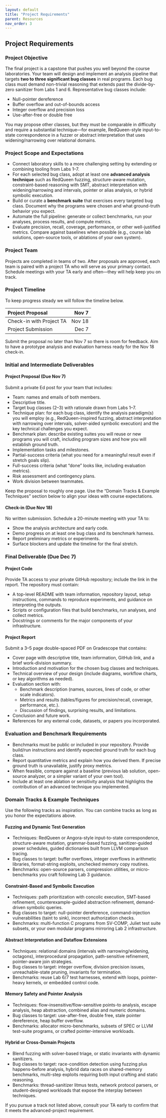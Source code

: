 ```yaml
---
layout: default
title: "Project Requirements"
parent: Resources
nav_order: 3
---
```


## Project Requirements

### Project Objective

The final project is a capstone that pushes you well beyond the course laboratories. Your team will design and implement an analysis pipeline that targets **two to three significant bug classes** in real programs. Each bug class must demand non-trivial reasoning that extends past the divide-by-zero sanitizer from Labs 1 and 6. Representative bug classes include:

- Null-pointer dereference
- Buffer overflow and out-of-bounds access
- Integer overflow and precision loss
- Use-after-free or double free

You may propose other classes, but they must be comparable in difficulty and require a substantial technique—for example, RedQueen-style input-to-state correspondence in a fuzzer or abstract interpretation that uses widening/narrowing over relational domains.

### Project Scope and Expectations

- Connect laboratory skills to a more challenging setting by extending or combining tooling from Labs 1–7.
- For each selected bug class, adopt at least one **advanced analysis technique** such as RedQueen fuzzing, structure-aware mutation, constraint-based reasoning with SMT, abstract interpretation with widening/narrowing and intervals, pointer or alias analysis, or hybrid symbolic execution.
- Build or curate a **benchmark suite** that exercises every targeted bug class. Document why the programs were chosen and what ground-truth behavior you expect.
- Automate the full pipeline: generate or collect benchmarks, run your analyses, process results, and compute metrics.
- Evaluate precision, recall, coverage, performance, or other well-justified metrics. Compare against baselines when possible (e.g., course lab solutions, open-source tools, or ablations of your own system).

### Project Team

Projects are completed in teams of two. After proposals are approved, each team is paired with a project TA who will serve as your primary contact. Schedule meetings with your TA early and often—they will help keep you on track.

### Project Timeline

To keep progress steady we will follow the timeline below.

| Project Proposal | Nov 7 |
| :---- | ----: |
| Check-in with Project TA | Nov 18 |
| Project Submission | Dec 7 |

Submit the proposal no later than Nov 7 so there is room for feedback. Aim to have a prototype analysis and evaluation harness ready for the Nov 18 check-in.

### Initial and Intermediate Deliverables

#### Project Proposal (Due Nov 7)

Submit a private Ed post for your team that includes:

- Team: names and emails of both members.
- Descriptive title.
- Target bug classes (2–3) with rationale drawn from Labs 1–7.
- Technique plan: for each bug class, identify the analysis paradigm(s) you will employ (e.g., RedQueen-inspired fuzzing, abstract interpretation with narrowing over intervals, solver-aided symbolic execution) and the key technical challenges you expect.
- Benchmark plan: describe existing suites you will reuse or new programs you will craft, including program sizes and how you will establish ground truth.
- Implementation tasks and milestones.
- Partial-success criteria (what you need for a meaningful result even if stretch goals slip).
- Full-success criteria (what “done” looks like, including evaluation metrics).
- Risk assessment and contingency plans.
- Work division between teammates.

Keep the proposal to roughly one page. Use the “Domain Tracks & Example Techniques” section below to align your ideas with course expectations.

#### Check-in (Due Nov 18)

No written submission. Schedule a 20-minute meeting with your TA to:

- Show the analysis architecture and early code.
- Demo progress on at least one bug class and its benchmark harness.
- Report preliminary metrics or experiments.
- Surface blockers and update the timeline for the final stretch.

### Final Deliverable (Due Dec 7)

#### Project Code

Provide TA access to your private GitHub repository; include the link in the report. The repository must contain:

- A top-level README with team information, repository layout, setup instructions, commands to reproduce experiments, and guidance on interpreting the outputs.
- Scripts or configuration files that build benchmarks, run analyses, and collect metrics.
- Docstrings or comments for the major components of your infrastructure.

#### Project Report

Submit a 3–5 page double-spaced PDF on Gradescope that contains:

- Cover page with descriptive title, team information, GitHub link, and a brief work-division summary.
- Introduction and motivation for the chosen bug classes and techniques.
- Technical overview of your design (include diagrams, workflow charts, or key algorithms as needed).
- Evaluation section with:
  - Benchmark description (names, sources, lines of code, or other scale indicators).
  - Metrics and results (tables/figures for precision/recall, coverage, performance, etc.).
  - Discussion of findings, surprising results, and limitations.
- Conclusion and future work.
- References for any external code, datasets, or papers you incorporated.

### Evaluation and Benchmark Requirements

- Benchmarks must be public or included in your repository. Provide build/run instructions and identify expected ground truth for each bug class.
- Report quantitative metrics and explain how you derived them. If precise ground truth is unavailable, justify proxy metrics.
- When feasible, compare against a baseline (previous lab solution, open-source analyzer, or a simpler variant of your own tool).
- Include at least one ablation or sensitivity analysis that highlights the contribution of an advanced technique you implemented.

### Domain Tracks & Example Techniques

Use the following tracks as inspiration. You can combine tracks as long as you honor the expectations above.

#### Fuzzing and Dynamic Test Generation

- Techniques: RedQueen or Angora-style input-to-state correspondence, structure-aware mutation, grammar-based fuzzing, sanitizer-guided power schedules, guided dictionaries built from LLVM comparison tracing.
- Bug classes to target: buffer overflows, integer overflows in arithmetic libraries, format-string exploits, unchecked memory copy routines.
- Benchmarks: open-source parsers, compression utilities, or micro-benchmarks you craft following Lab 3 guidance.

#### Constraint-Based and Symbolic Execution

- Techniques: path prioritization with concolic execution, SMT-based refinement, counterexample-guided abstraction refinement, demand-driven symbolic queries.
- Bug classes to target: null-pointer dereference, command-injection vulnerabilities (taint to sink), incorrect authorization checks.
- Benchmarks: multi-function C programs from SV-COMP, Juliet test suite subsets, or your own modular programs mirroring Lab 2 infrastructure.

#### Abstract Interpretation and Dataflow Extensions

- Techniques: relational domains (intervals with narrowing/widening, octagons), interprocedural propagation, path-sensitive refinement, pointer-aware join strategies.
- Bug classes to target: integer overflow, division precision issues, unreachable-state pruning, invariants for termination.
- Benchmarks: reuse Lab 6/7 test harnesses, extend with loops, pointer-heavy kernels, or embedded control code.

#### Memory Safety and Pointer Analysis

- Techniques: flow-insensitive/flow-sensitive points-to analysis, escape analysis, heap abstraction, combined alias and numeric domains.
- Bug classes to target: use-after-free, double free, stale pointer dereference, heap buffer overflow.
- Benchmarks: allocator micro-benchmarks, subsets of SPEC or LLVM test-suite programs, or crafted pointer-intensive workloads.

#### Hybrid or Cross-Domain Projects

- Blend fuzzing with solver-based triage, or static invariants with dynamic sanitizers.
- Bug classes to target: race-condition detection using fuzzing plus happens-before analysis, hybrid data races on shared-memory benchmarks, multi-step exploits requiring both input crafting and static reasoning.
- Benchmarks: thread-sanitizer litmus tests, network protocol parsers, or student-designed workloads that expose the interplay between techniques.

If you pursue a track not listed above, consult your TA early to confirm that it meets the advanced-project requirement.
